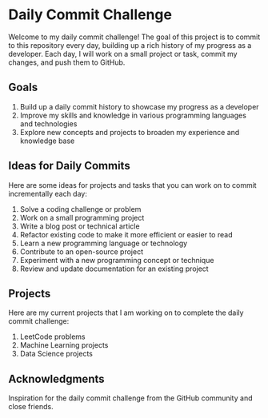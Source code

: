 # Daily Commit Challenge
Welcome to my daily commit challenge! The goal of this project is to commit to this repository every day, building up a rich history of my progress as a developer. Each day, I will work on a small project or task, commit my changes, and push them to GitHub.

## Goals
1. Build up a daily commit history to showcase my progress as a developer
2. Improve my skills and knowledge in various programming languages and technologies
3. Explore new concepts and projects to broaden my experience and knowledge base

## Ideas for Daily Commits
Here are some ideas for projects and tasks that you can work on to commit incrementally each day:
1. Solve a coding challenge or problem
2. Work on a small programming project
3. Write a blog post or technical article
4. Refactor existing code to make it more efficient or easier to read
5. Learn a new programming language or technology
6. Contribute to an open-source project
7. Experiment with a new programming concept or technique
8. Review and update documentation for an existing project

## Projects
Here are my current projects that I am working on to complete the daily commit challenge:
1. LeetCode problems
2. Machine Learning projects
3. Data Science projects

## Acknowledgments
Inspiration for the daily commit challenge from the GitHub community and close friends.
